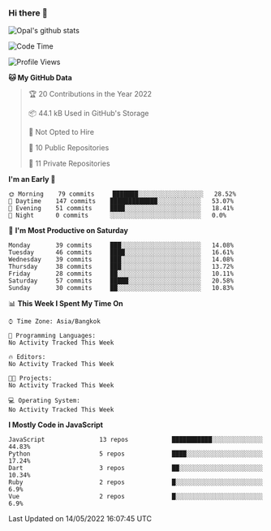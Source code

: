 ### Hi there 👋

![Opal's github stats](https://github-readme-stats.vercel.app/api?username=coolkidneversleep&count_private=true&show_icons=true&theme=radical)


<!--START_SECTION:waka-->
![Code Time](http://img.shields.io/badge/Code%20Time-0%20secs-blue)

![Profile Views](http://img.shields.io/badge/Profile%20Views-0-blue)

**🐱 My GitHub Data** 

> 🏆 20 Contributions in the Year 2022
 > 
> 📦 44.1 kB Used in GitHub's Storage 
 > 
> 🚫 Not Opted to Hire
 > 
> 📜 10 Public Repositories 
 > 
> 🔑 11 Private Repositories  
 > 
**I'm an Early 🐤** 

```text
🌞 Morning    79 commits     ███████░░░░░░░░░░░░░░░░░░   28.52% 
🌆 Daytime    147 commits    █████████████░░░░░░░░░░░░   53.07% 
🌃 Evening    51 commits     ████░░░░░░░░░░░░░░░░░░░░░   18.41% 
🌙 Night      0 commits      ░░░░░░░░░░░░░░░░░░░░░░░░░   0.0%

```
📅 **I'm Most Productive on Saturday** 

```text
Monday       39 commits     ███░░░░░░░░░░░░░░░░░░░░░░   14.08% 
Tuesday      46 commits     ████░░░░░░░░░░░░░░░░░░░░░   16.61% 
Wednesday    39 commits     ███░░░░░░░░░░░░░░░░░░░░░░   14.08% 
Thursday     38 commits     ███░░░░░░░░░░░░░░░░░░░░░░   13.72% 
Friday       28 commits     ██░░░░░░░░░░░░░░░░░░░░░░░   10.11% 
Saturday     57 commits     █████░░░░░░░░░░░░░░░░░░░░   20.58% 
Sunday       30 commits     ██░░░░░░░░░░░░░░░░░░░░░░░   10.83%

```


📊 **This Week I Spent My Time On** 

```text
⌚︎ Time Zone: Asia/Bangkok

💬 Programming Languages: 
No Activity Tracked This Week

🔥 Editors: 
No Activity Tracked This Week

🐱‍💻 Projects: 
No Activity Tracked This Week

💻 Operating System: 
No Activity Tracked This Week

```

**I Mostly Code in JavaScript** 

```text
JavaScript               13 repos            ███████████░░░░░░░░░░░░░░   44.83% 
Python                   5 repos             ████░░░░░░░░░░░░░░░░░░░░░   17.24% 
Dart                     3 repos             ██░░░░░░░░░░░░░░░░░░░░░░░   10.34% 
Ruby                     2 repos             █░░░░░░░░░░░░░░░░░░░░░░░░   6.9% 
Vue                      2 repos             █░░░░░░░░░░░░░░░░░░░░░░░░   6.9%

```



 Last Updated on 14/05/2022 16:07:45 UTC
<!--END_SECTION:waka-->
